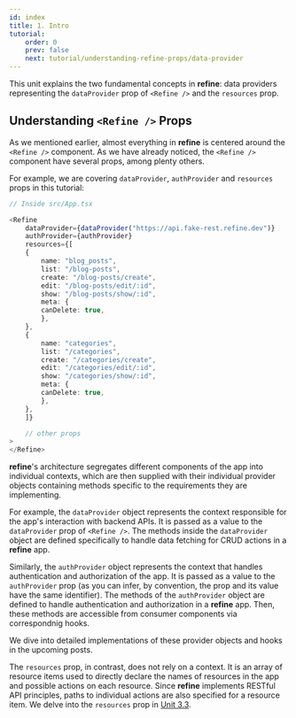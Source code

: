 ```yaml
---
id: index
title: 1. Intro
tutorial:
    order: 0
    prev: false
    next: tutorial/understanding-refine-props/data-provider
---
```



This unit explains the two fundamental concepts in **refine**: data providers representing the `dataProvider` prop of `<Refine />` and the `resources` prop.

## Understanding `<Refine />` Props

As we mentioned earlier, almost everything in **refine** is centered around the `<Refine />` component. As we have already noticed, the `<Refine />` component have several props, among plenty others.

For example, we are covering `dataProvider`, `authProvider` and `resources` props in this tutorial:

```TypeScript
// Inside src/App.tsx

<Refine
    dataProvider={dataProvider("https://api.fake-rest.refine.dev")}
    authProvider={authProvider}
    resources={[
    {
        name: "blog_posts",
        list: "/blog-posts",
        create: "/blog-posts/create",
        edit: "/blog-posts/edit/:id",
        show: "/blog-posts/show/:id",
        meta: {
        canDelete: true,
        },
    },
    {
        name: "categories",
        list: "/categories",
        create: "/categories/create",
        edit: "/categories/edit/:id",
        show: "/categories/show/:id",
        meta: {
        canDelete: true,
        },
    },
    ]}

    // other props
>
</Refine>
```

**refine**'s architecture segregates different components of the app into individual contexts, which are then supplied with their individual provider objects containing methods specific to the requirements they are implementing.

For example, the `dataProvider` object represents the context responsible for the app's interaction with backend APIs. It is passed as a value to the `dataProvider` prop of `<Refine />`. The methods inside the `dataProvider` object are defined specifically to handle data fetching for CRUD actions in a **refine** app.

Similarly, the `authProvider` object represents the context that handles authentication and authorization of the app. It is passed as a value to the `authProvider` prop (as you can infer, by convention, the prop and its value have the same identifier). The methods of the `authProvider` object are defined to handle authentication and authorization in a **refine** app. Then, these methods are accessible from consumer components via correspondnig hooks.

We dive into detailed implementations of these provider objects and hooks in the upcoming posts.

The `resources` prop, in contrast, does not rely on a context. It is an array of resource items used to directly declare the names of resources in the app and possible actions on each resource. Since **refine** implements RESTful API principles, paths to individual actions are also specified for a resource item. We delve into the `resources` prop in [Unit 3.3]().
